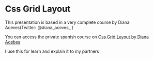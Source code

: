 # Css Grid Layout

This presentation is based in a very complete course by Diana Aceves(Twitter: @diana_aceves_ )

You can access the private spanish course on [Css Grid Layout by Diana Acebes](https://escuela.it/cursos/taller-de-css-grid-layout)

I use this for learn and explain it to my partners
